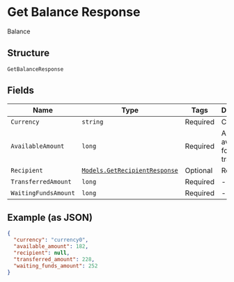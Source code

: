 
# Get Balance Response

Balance

## Structure

`GetBalanceResponse`

## Fields

| Name | Type | Tags | Description |
|  --- | --- | --- | --- |
| `Currency` | `string` | Required | Currency |
| `AvailableAmount` | `long` | Required | Amount available for transferring |
| `Recipient` | [`Models.GetRecipientResponse`](/doc/models/get-recipient-response.md) | Optional | Recipient |
| `TransferredAmount` | `long` | Required | - |
| `WaitingFundsAmount` | `long` | Required | - |

## Example (as JSON)

```json
{
  "currency": "currency0",
  "available_amount": 182,
  "recipient": null,
  "transferred_amount": 228,
  "waiting_funds_amount": 252
}
```


